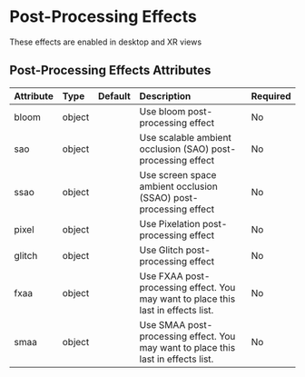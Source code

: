 
Post-Processing Effects
=======================


These effects are enabled in desktop and XR views

Post-Processing Effects Attributes
-----------------------------------

|Attribute|Type|Default|Description|Required|
| :--- | :--- | :--- | :--- | :--- |
|bloom|object||Use bloom post-processing effect|No|
|sao|object||Use scalable ambient occlusion (SAO) post-processing effect|No|
|ssao|object||Use screen space ambient occlusion (SSAO) post-processing effect|No|
|pixel|object||Use Pixelation post-processing effect|No|
|glitch|object||Use Glitch post-processing effect|No|
|fxaa|object||Use FXAA post-processing effect. You may want to place this last in effects list.|No|
|smaa|object||Use SMAA post-processing effect. You may want to place this last in effects list.|No|
